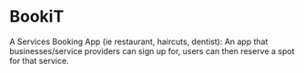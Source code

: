 # BookiT
A Services Booking App (ie restaurant, haircuts, dentist): An app that businesses/service providers can sign up for, users can then reserve a spot for that service. 
